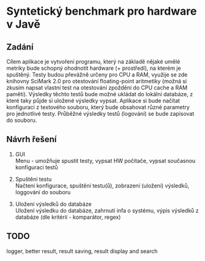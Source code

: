 # Syntetický benchmark pro hardware v Javě

## Zadání

Cílem aplikace je vytvoření programu, který na základě nějaké umělé metriky bude schopný ohodnotit hardware (+ prostředí), na kterém je spuštěný. Testy budou převážně určeny pro CPU a RAM, využije se zde knihovny SciMark 2.0 pro otestování floating-point aritmetiky (možná si zkusím napsat vlastní test na otestování zpoždění do CPU cache a RAM paměti). Výsledky těchto testů bude možné ukládat do lokální databáze, z které taky půjde si uložené výsledky vypsat. Aplikace si bude načítat konfiguraci z textového souboru, který bude obsahovat různé parametry pro jednotlivé testy. Průběžné výsledky testů (logování) se bude zapisovat do souboru.

## Návrh řešení

1. GUI  
Menu - umožňuje spustit testy, vypsat HW počítače, vypsat současnou konfiguraci testů

2. Spuštění testu  
Načtení konfigurace, spuštění testu(ů), zobrazení (uložení) výsledků, loggování do souboru

3. Uložení výsledků do databáze  
Uložení výsledku do databáze, zahrnutí infa o systému, výpis výsledků z databáze (dle kritérií - komparátor, regex)

## TODO

logger, better result, result saving, result display and search
